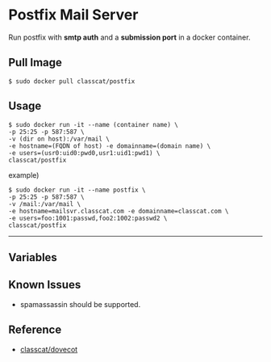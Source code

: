 # Postfix Mail Server

Run postfix with **smtp auth** and a **submission port** in a docker container.

## Pull Image

    $ sudo docker pull classcat/postfix

## Usage

    $ sudo docker run -it --name (container name) \  
    -p 25:25 -p 587:587 \  
    -v (dir on host):/var/mail \  
    -e hostname=(FQDN of host) -e domainname=(domain name) \  
    -e users=(usr0:uid0:pwd0,usr1:uid1:pwd1) \  
    classcat/postfix

example)  

    $ sudo docker run -it --name postfix \  
    -p 25:25 -p 587:587 \  
    -v /mail:/var/mail \  
    -e hostname=mailsvr.classcat.com -e domainname=classcat.com \  
    -e users=foo:1001:passwd,foo2:1002:passwd2 \  
    classcat/postfix

---

## Variables

## Known Issues

+ spamassassin should be supported.

## Reference

+ [classcat/dovecot](http://registry.hub.docker.com/u/classcat/dovecot/)
